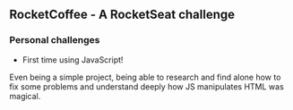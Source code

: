 ## RocketCoffee - A RocketSeat challenge


### Personal challenges
- First time using JavaScript!<br>

Even being a simple project, being able to research and find alone how to fix some problems and understand deeply how JS manipulates HTML was magical.
